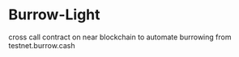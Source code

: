 # Burrow-Light
cross call contract on near blockchain to automate burrowing from testnet.burrow.cash
